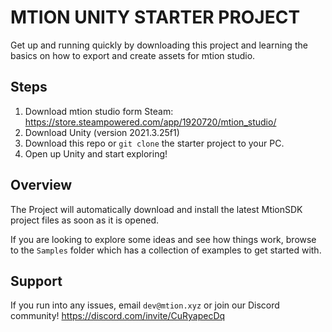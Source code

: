 # MTION UNITY STARTER PROJECT

Get up and running quickly by downloading this project and learning the basics on how to export and create assets for mtion studio. 

## Steps
1. Download mtion studio form Steam: https://store.steampowered.com/app/1920720/mtion_studio/
2. Download Unity (version 2021.3.25f1)
3. Download this repo or `git clone` the starter project to your PC.
4. Open up Unity and start exploring!


## Overview
The Project will automatically download and install the latest MtionSDK project files as soon as it is opened. 

If you are looking to explore some ideas and see how things work, browse to the `Samples` folder which has a collection of examples to get started with. 

## Support
If you run into any issues, email `dev@mtion.xyz` or join our Discord community! https://discord.com/invite/CuRyapecDq
